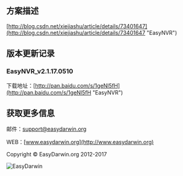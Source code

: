 ## 方案描述 ##

[http://blog.csdn.net/xiejiashu/article/details/73401647](http://blog.csdn.net/xiejiashu/article/details/73401647 "EasyNVR")

## 版本更新记录 ##

### EasyNVR_v2.1.17.0510 ###

下载地址：[http://pan.baidu.com/s/1geNl5fH](http://pan.baidu.com/s/1geNl5fH "EasyNVR")


## 获取更多信息 ##

邮件：[support@easydarwin.org](mailto:support@easydarwin.org) 

WEB：[www.easydarwin.org](http://www.easydarwin.org)

Copyright &copy; EasyDarwin.org 2012-2017

![EasyDarwin](http://www.easydarwin.org/skin/easydarwin/images/wx_qrcode.jpg)